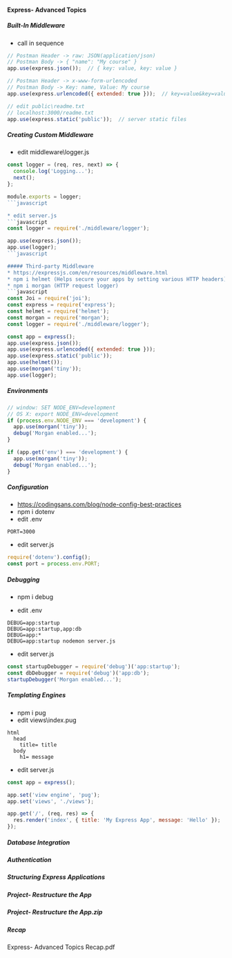 #### Express- Advanced Topics

##### Built-In Middleware
* call in sequence
```javascript
// Postman Header -> raw: JSON(application/json)
// Postman Body -> { "name": "My course" }
app.use(express.json());  // { key: value, key: value }

// Postman Header -> x-www-form-urlencoded
// Postman Body -> Key: name, Value: My course
app.use(express.urlencoded({ extended: true }));  // key=value&key=value

// edit public\readme.txt
// localhost:3000/readme.txt
app.use(express.static('public'));  // server static files
```

##### Creating Custom Middleware
* edit middleware\logger.js
```javascript
const logger = (req, res, next) => {
  console.log('Logging...');
  next();
};

module.exports = logger;
```javascript

* edit server.js
```javascript
const logger = require('./middleware/logger');

app.use(express.json());
app.use(logger);
```javascript

##### Third-party Middleware
* https://expressjs.com/en/resources/middleware.html
* npm i helmet (Helps secure your apps by setting various HTTP headers)
* npm i morgan (HTTP request logger)
```javascript
const Joi = require('joi');
const express = require('express');
const helmet = require('helmet');
const morgan = require('morgan');
const logger = require('./middleware/logger');

const app = express();
app.use(express.json());
app.use(express.urlencoded({ extended: true }));
app.use(express.static('public'));
app.use(helmet());
app.use(morgan('tiny'));
app.use(logger);
```

##### Environments
```javascript
// window: SET NODE_ENV=development
// OS X: export NODE_ENV=development
if (process.env.NODE_ENV === 'development') {
  app.use(morgan('tiny'));
  debug('Morgan enabled...');
}

if (app.get('env') === 'development') {
  app.use(morgan('tiny'));
  debug('Morgan enabled...');
}
```

##### Configuration
* https://codingsans.com/blog/node-config-best-practices
* npm i dotenv 
* edit .env
```
PORT=3000
```
* edit server.js
```javascript
require('dotenv').config();
const port = process.env.PORT;
```

##### Debugging
* npm i debug

* edit .env
```
DEBUG=app:startup
DEBUG=app:startup,app:db
DEBUG=app:*
DEBUG=app:startup nodemon server.js
```
* edit server.js
```javascript
const startupDebugger = require('debug')('app:startup');
const dbDebugger = require('debug')('app:db');
startupDebugger('Morgan enabled...');
```

##### Templating Engines
* npm i pug
* edit views\index.pug
```
html
  head
    title= title
  body
    h1= message
```
* edit server.js
```javascript
const app = express();

app.set('view engine', 'pug');
app.set('views', './views');

app.get('/', (req, res) => {
  res.render('index', { title: 'My Express App', message: 'Hello' });
});
```

##### Database Integration

##### Authentication

##### Structuring Express Applications

##### Project- Restructure the App

##### Project- Restructure the App.zip

##### Recap
Express- Advanced Topics Recap.pdf
